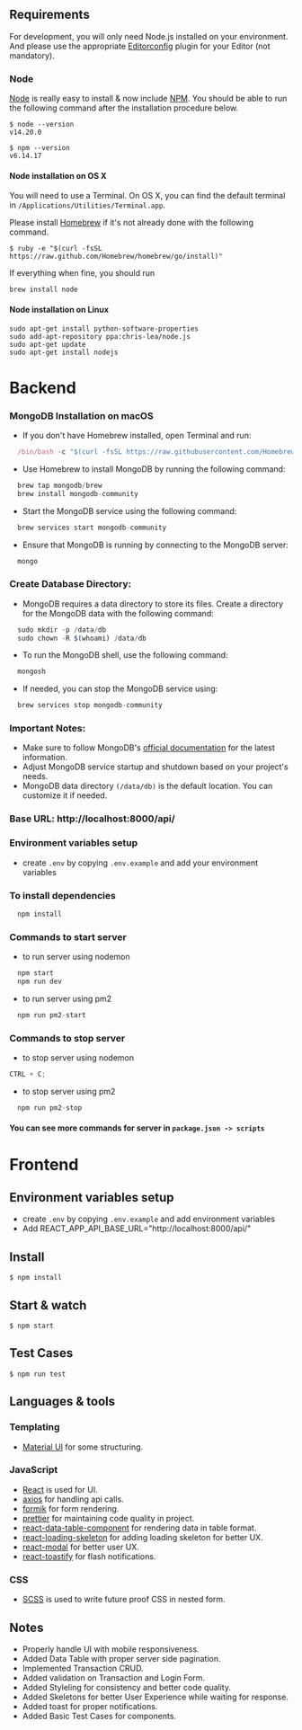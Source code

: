 ## Requirements

For development, you will only need Node.js installed on your environment.
And please use the appropriate [Editorconfig](http://editorconfig.org/) plugin for your Editor (not mandatory).

### Node

[Node](http://nodejs.org/) is really easy to install & now include [NPM](https://npmjs.org/).
You should be able to run the following command after the installation procedure
below.

    $ node --version
    v14.20.0

    $ npm --version
    v6.14.17

#### Node installation on OS X

You will need to use a Terminal. On OS X, you can find the default terminal in
`/Applications/Utilities/Terminal.app`.

Please install [Homebrew](http://brew.sh/) if it's not already done with the following command.

    $ ruby -e "$(curl -fsSL https://raw.github.com/Homebrew/homebrew/go/install)"

If everything when fine, you should run

    brew install node

#### Node installation on Linux

    sudo apt-get install python-software-properties
    sudo add-apt-repository ppa:chris-lea/node.js
    sudo apt-get update
    sudo apt-get install nodejs


# Backend

### MongoDB Installation on macOS

- If you don't have Homebrew installed, open Terminal and run:

```js
  /bin/bash -c "$(curl -fsSL https://raw.githubusercontent.com/Homebrew/install/HEAD/install.sh)"
```

- Use Homebrew to install MongoDB by running the following command:

```js
  brew tap mongodb/brew
  brew install mongodb-community
```

- Start the MongoDB service using the following command:

```js
  brew services start mongodb-community
```

- Ensure that MongoDB is running by connecting to the MongoDB server:

```js
  mongo
```

### Create Database Directory:

- MongoDB requires a data directory to store its files. Create a directory for the MongoDB data with the following command:

```js
  sudo mkdir -p /data/db
  sudo chown -R $(whoami) /data/db
```

- To run the MongoDB shell, use the following command:

```js
  mongosh
```

- If needed, you can stop the MongoDB service using:

```js
  brew services stop mongodb-community
```

### Important Notes:

- Make sure to follow MongoDB's [official documentation](https://www.mongodb.com/docs/manual/tutorial/install-mongodb-on-os-x) for the latest information.
- Adjust MongoDB service startup and shutdown based on your project's needs.
- MongoDB data directory `(/data/db)` is the default location. You can customize it if needed.

### Base URL: http://localhost:8000/api/

### Environment variables setup

- create `.env` by copying `.env.example` and add your environment variables

### To install dependencies

```js
  npm install
```

### Commands to start server

- to run server using nodemon

```js
  npm start
  npm run dev
```

- to run server using pm2

```js
  npm run pm2-start
```

### Commands to stop server

- to stop server using nodemon

```js
CTRL + C;
```

- to stop server using pm2

```js
  npm run pm2-stop
```

#### You can see more commands for server in `package.json -> scripts`

# Frontend

## Environment variables setup

- create `.env` by copying `.env.example` and add environment variables
- Add REACT_APP_API_BASE_URL="http://localhost:8000/api/"

## Install

    $ npm install


## Start & watch

    $ npm start

## Test Cases

    $ npm run test


## Languages & tools

### Templating

- [Material UI](https://mui.com/material-ui/getting-started/overview/) for some structuring.

### JavaScript

- [React](http://facebook.github.io/react) is used for UI.
- [axios](https://www.npmjs.com/package/axios) for handling api calls.
- [formik](https://formik.org/) for form rendering.
- [prettier](https://prettier.io/) for maintaining code quality in project.
- [react-data-table-component](https://www.npmjs.com/package/react-data-table-component) for rendering data in table format.
- [react-loading-skeleton](https://www.npmjs.com/package/react-loading-skeleton) for adding loading skeleton for better UX.
- [react-modal](https://www.npmjs.com/package/react-modal) for better user UX.
- [react-toastify](https://www.npmjs.com/package/react-toastify) for flash notifications.


### CSS
- [SCSS](https://sass-lang.com/) is used to write future proof CSS in nested form.

## Notes
- Properly handle UI with mobile responsiveness.
- Added Data Table with proper server side pagination.
- Implemented Transaction CRUD.
- Added validation on Transaction and Login Form.
- Added Styleling for consistency and better code quality.
- Added Skeletons for better User Experience while waiting for response.
- Added toast for proper notifications.
- Added Basic Test Cases for components.